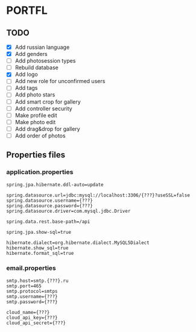 # PORTFL

## TODO

- [x] Add russian language
- [x] Add genders
- [ ] Add photosession types
- [ ] Rebuild database
- [x] Add logo
- [ ] Add new role for unconfirmed users
- [ ] Add tags
- [ ] Add photo stars
- [ ] Add smart crop for gallery
- [ ] Add controller security
- [ ] Make profile edit
- [ ] Make photo edit
- [ ] Add drag&drop for gallery
- [ ] Add order of photos

## Properties files

### application.properties

    spring.jpa.hibernate.ddl-auto=update
    
    spring.datasource.url=jdbc:mysql://localhost:3306/{???}?useSSL=false
    spring.datasource.username={???}
    spring.datasource.password={???}
    spring.datasource.driver=com.mysql.jdbc.Driver
    
    spring.data.rest.base-path=/api
    
    spring.jpa.show-sql=true
    
    hibernate.dialect=org.hibernate.dialect.MySQL5Dialect
    hibernate.show_sql=true
    hibernate.format_sql=true


### email.properties

    smtp.host=smtp.{???}.ru
    smtp.port=465
    smtp.protocol=smtps
    smtp.username={???}
    smtp.password={???}
    
    cloud_name={???}
    cloud_api_key={???}
    cloud_api_secret={???}